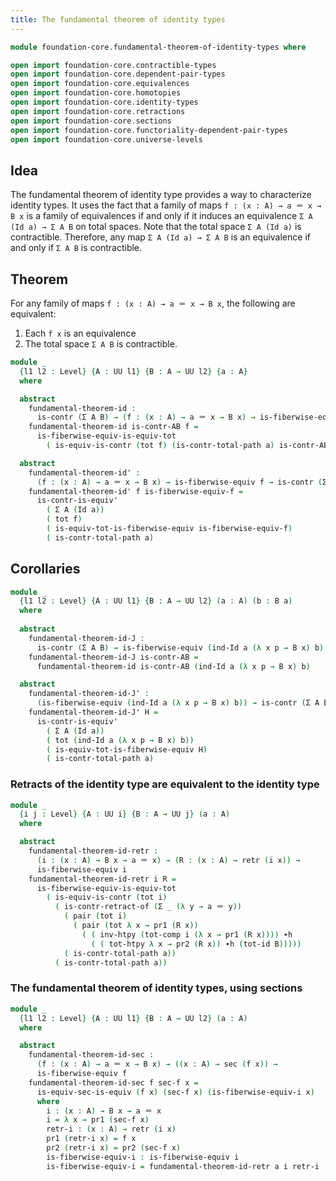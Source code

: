 ```yaml
---
title: The fundamental theorem of identity types
---
```


```agda
module foundation-core.fundamental-theorem-of-identity-types where

open import foundation-core.contractible-types
open import foundation-core.dependent-pair-types
open import foundation-core.equivalences
open import foundation-core.homotopies
open import foundation-core.identity-types
open import foundation-core.retractions
open import foundation-core.sections
open import foundation-core.functoriality-dependent-pair-types
open import foundation-core.universe-levels
```

## Idea

The fundamental theorem of identity type provides a way to characterize identity types. It uses the fact that a family of maps `f : (x : A) → a ＝ x → B x` is a family of equivalences if and only if it induces an equivalence `Σ A (Id a) → Σ A B` on total spaces. Note that the total space `Σ A (Id a)` is contractible. Therefore, any map `Σ A (Id a) → Σ A B` is an equivalence if and only if `Σ A B` is contractible.

## Theorem

For any family of maps `f : (x : A) → a ＝ x → B x`, the following are equivalent:
1. Each `f x` is an equivalence
2. The total space `Σ A B` is contractible.

```agda
module _
  {l1 l2 : Level} {A : UU l1} {B : A → UU l2} {a : A}
  where

  abstract
    fundamental-theorem-id :
      is-contr (Σ A B) → (f : (x : A) → a ＝ x → B x) → is-fiberwise-equiv f
    fundamental-theorem-id is-contr-AB f =
      is-fiberwise-equiv-is-equiv-tot
        ( is-equiv-is-contr (tot f) (is-contr-total-path a) is-contr-AB)

  abstract
    fundamental-theorem-id' :
      (f : (x : A) → a ＝ x → B x) → is-fiberwise-equiv f → is-contr (Σ A B)
    fundamental-theorem-id' f is-fiberwise-equiv-f =
      is-contr-is-equiv'
        ( Σ A (Id a))
        ( tot f)
        ( is-equiv-tot-is-fiberwise-equiv is-fiberwise-equiv-f)
        ( is-contr-total-path a)
```

## Corollaries

```agda
module _
  {l1 l2 : Level} {A : UU l1} {B : A → UU l2} (a : A) (b : B a)
  where
  
  abstract 
    fundamental-theorem-id-J :
      is-contr (Σ A B) → is-fiberwise-equiv (ind-Id a (λ x p → B x) b)
    fundamental-theorem-id-J is-contr-AB =
      fundamental-theorem-id is-contr-AB (ind-Id a (λ x p → B x) b)

  abstract
    fundamental-theorem-id-J' :
      (is-fiberwise-equiv (ind-Id a (λ x p → B x) b)) → is-contr (Σ A B)
    fundamental-theorem-id-J' H =
      is-contr-is-equiv'
        ( Σ A (Id a))
        ( tot (ind-Id a (λ x p → B x) b))
        ( is-equiv-tot-is-fiberwise-equiv H)
        ( is-contr-total-path a)
```

### Retracts of the identity type are equivalent to the identity type

```agda
module _
  {i j : Level} {A : UU i} {B : A → UU j} (a : A)
  where

  abstract
    fundamental-theorem-id-retr :
      (i : (x : A) → B x → a ＝ x) → (R : (x : A) → retr (i x)) →
      is-fiberwise-equiv i
    fundamental-theorem-id-retr i R =
      is-fiberwise-equiv-is-equiv-tot
        ( is-equiv-is-contr (tot i)
          ( is-contr-retract-of (Σ _ (λ y → a ＝ y))
            ( pair (tot i)
              ( pair (tot λ x → pr1 (R x))
                ( ( inv-htpy (tot-comp i (λ x → pr1 (R x)))) ∙h
                  ( ( tot-htpy λ x → pr2 (R x)) ∙h (tot-id B)))))
            ( is-contr-total-path a))
          ( is-contr-total-path a))
```

### The fundamental theorem of identity types, using sections

```agda
module _
  {l1 l2 : Level} {A : UU l1} {B : A → UU l2} (a : A)
  where

  abstract
    fundamental-theorem-id-sec :
      (f : (x : A) → a ＝ x → B x) → ((x : A) → sec (f x)) →
      is-fiberwise-equiv f
    fundamental-theorem-id-sec f sec-f x =
      is-equiv-sec-is-equiv (f x) (sec-f x) (is-fiberwise-equiv-i x)
      where
        i : (x : A) → B x → a ＝ x
        i = λ x → pr1 (sec-f x)
        retr-i : (x : A) → retr (i x)
        pr1 (retr-i x) = f x
        pr2 (retr-i x) = pr2 (sec-f x)
        is-fiberwise-equiv-i : is-fiberwise-equiv i
        is-fiberwise-equiv-i = fundamental-theorem-id-retr a i retr-i
```
